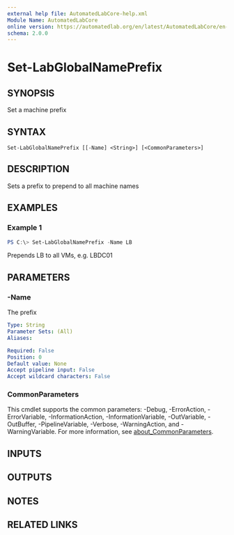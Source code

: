 ```yaml
---
external help file: AutomatedLabCore-help.xml
Module Name: AutomatedLabCore
online version: https://automatedlab.org/en/latest/AutomatedLabCore/en-us/Set-LabGlobalNamePrefix
schema: 2.0.0
---
```


# Set-LabGlobalNamePrefix

## SYNOPSIS
Set a machine prefix

## SYNTAX

```
Set-LabGlobalNamePrefix [[-Name] <String>] [<CommonParameters>]
```

## DESCRIPTION
Sets a prefix to prepend to all machine names

## EXAMPLES

### Example 1
```powershell
PS C:\> Set-LabGlobalNamePrefix -Name LB
```

Prepends LB to all VMs, e.g.
LBDC01

## PARAMETERS

### -Name
The prefix

```yaml
Type: String
Parameter Sets: (All)
Aliases:

Required: False
Position: 0
Default value: None
Accept pipeline input: False
Accept wildcard characters: False
```

### CommonParameters
This cmdlet supports the common parameters: -Debug, -ErrorAction, -ErrorVariable, -InformationAction, -InformationVariable, -OutVariable, -OutBuffer, -PipelineVariable, -Verbose, -WarningAction, and -WarningVariable. For more information, see [about_CommonParameters](http://go.microsoft.com/fwlink/?LinkID=113216).

## INPUTS

## OUTPUTS

## NOTES

## RELATED LINKS

